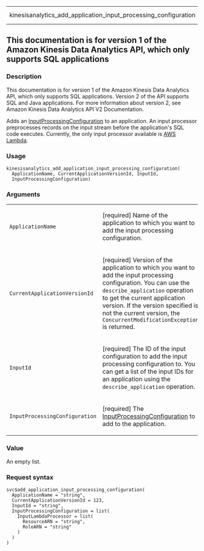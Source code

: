 <table style="width: 100%;">
<tbody>
<tr class="odd">
<td>kinesisanalytics_add_application_input_processing_configuration</td>
<td style="text-align: right;">R Documentation</td>
</tr>
</tbody>
</table>

## This documentation is for version 1 of the Amazon Kinesis Data Analytics API, which only supports SQL applications

### Description

This documentation is for version 1 of the Amazon Kinesis Data Analytics
API, which only supports SQL applications. Version 2 of the API supports
SQL and Java applications. For more information about version 2, see
Amazon Kinesis Data Analytics API V2 Documentation.

Adds an
[InputProcessingConfiguration](https://docs.aws.amazon.com/kinesisanalytics/latest/dev/API_InputProcessingConfiguration.html)
to an application. An input processor preprocesses records on the input
stream before the application's SQL code executes. Currently, the only
input processor available is [AWS
Lambda](https://docs.aws.amazon.com/lambda/).

### Usage

    kinesisanalytics_add_application_input_processing_configuration(
      ApplicationName, CurrentApplicationVersionId, InputId,
      InputProcessingConfiguration)

### Arguments

<table>
<colgroup>
<col style="width: 35%" />
<col style="width: 65%" />
</colgroup>
<tbody>
<tr class="odd">
<td><code
id="kinesisanalytics_add_application_input_processing_configuration_:_ApplicationName">ApplicationName</code></td>
<td><p>[required] Name of the application to which you want to add the
input processing configuration.</p></td>
</tr>
<tr class="even">
<td><code
id="kinesisanalytics_add_application_input_processing_configuration_:_CurrentApplicationVersionId">CurrentApplicationVersionId</code></td>
<td><p>[required] Version of the application to which you want to add
the input processing configuration. You can use the
<code>describe_application</code> operation to get the current
application version. If the version specified is not the current
version, the <code>ConcurrentModificationException</code> is
returned.</p></td>
</tr>
<tr class="odd">
<td><code
id="kinesisanalytics_add_application_input_processing_configuration_:_InputId">InputId</code></td>
<td><p>[required] The ID of the input configuration to add the input
processing configuration to. You can get a list of the input IDs for an
application using the <code>describe_application</code>
operation.</p></td>
</tr>
<tr class="even">
<td><code
id="kinesisanalytics_add_application_input_processing_configuration_:_InputProcessingConfiguration">InputProcessingConfiguration</code></td>
<td><p>[required] The <a
href="https://docs.aws.amazon.com/kinesisanalytics/latest/dev/API_InputProcessingConfiguration.html">InputProcessingConfiguration</a>
to add to the application.</p></td>
</tr>
</tbody>
</table>

### Value

An empty list.

### Request syntax

    svc$add_application_input_processing_configuration(
      ApplicationName = "string",
      CurrentApplicationVersionId = 123,
      InputId = "string",
      InputProcessingConfiguration = list(
        InputLambdaProcessor = list(
          ResourceARN = "string",
          RoleARN = "string"
        )
      )
    )

